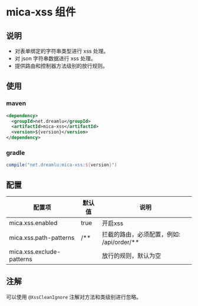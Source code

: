# mica-xss 组件

## 说明
- 对表单绑定的字符串类型进行 xss 处理。
- 对 json 字符串数据进行 xss 处理。
- 提供路由和控制器方法级别的放行规则。

## 使用
### maven
```xml
<dependency>
  <groupId>net.dreamlu</groupId>
  <artifactId>mica-xss</artifactId>
  <version>${version}</version>
</dependency>
```

### gradle
```groovy
compile("net.dreamlu:mica-xss:${version}")
```

## 配置
| 配置项 | 默认值 | 说明 |
| ----- | ------ | ------ |
| mica.xss.enabled | true | 开启xss |
| mica.xss.path-patterns | /** | 拦截的路由，必须配置，例如: /api/order/** |
| mica.xss.exclude-patterns |  | 放行的规则，默认为空 |

## 注解
可以使用 `@XssCleanIgnore` 注解对方法和类级别进行忽略。